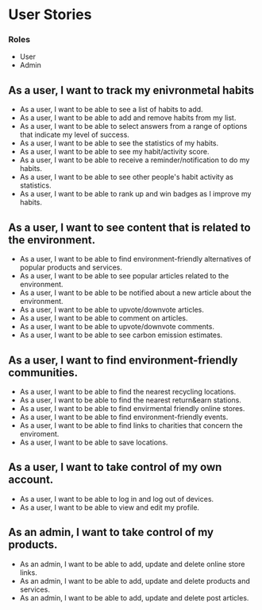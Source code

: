# User Stories

### Roles

- User
- Admin

## As a user, I want to track my enivronmetal habits
- As a user, I want to be able to see a list of habits to add.
- As a user, I want to be able to add and remove habits from my list.
- As a user, I want to be able to select answers from a range of options that indicate my level of success.
- As a user, I want to be able to see the statistics of my habits.
- As a user, I want to be able to see my habit/activity score.
- As a user, I want to be able to receive a reminder/notification to do my habits.
- As a user, I want to be able to see other people's habit activity as statistics.
- As a user, I want to be able to rank up and win badges as I improve my habits.

## As a user, I want to see content that is related to the environment.
- As a user, I want to be able to find environment-friendly alternatives of popular products and services.
- As a user, I want to be able to see popular articles related to the environment.
- As a user, I want to be able to be notified about a new article about the environment.
- As a user, I want to be able to upvote/downvote articles.
- As a user, I want to be able to comment on articles.
- As a user, I want to be able to upvote/downvote comments.
- As a user, I want to be able to see carbon emission estimates.

## As a user, I want to find environment-friendly communities.
- As a user, I want to be able to find the nearest recycling locations.
- As a user, I want to be able to find the nearest return&earn stations.
- As a user, I want to be able to find envirmental friendly online stores.
- As a user, I want to be able to find environment-friendly events.
- As a user, I want to be able to find links to charities that concern the enviroment.
- As a user, I want to be able to save locations.

## As a user, I want to take control of my own account.
- As a user, I want to be able to log in and log out of devices.
- As a user, I want to be able to view and edit my profile.

## As an admin, I want to take control of my products.
- As an admin, I want to be able to add, update and delete online store links.
- As an admin, I want to be able to add, update and delete products and services.
- As an admin, I want to be able to add, update and delete post articles.
